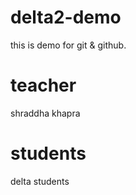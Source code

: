# delta2-demo
this is demo for git &amp; github.

# teacher
shraddha khapra

# students
delta students


